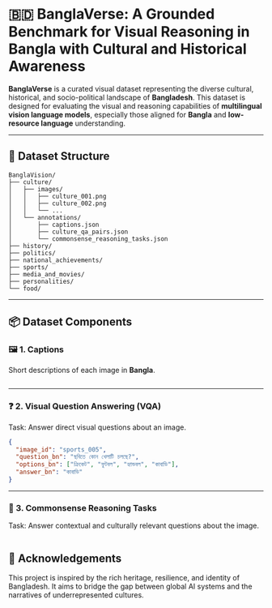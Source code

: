 # 🇧🇩 BanglaVerse: A Grounded Benchmark for Visual Reasoning in Bangla with Cultural and Historical Awareness

**BanglaVerse** is a curated visual dataset representing the diverse cultural, historical, and socio-political landscape of **Bangladesh**. This dataset is designed for evaluating the visual and reasoning capabilities of **multilingual vision language models**, especially those aligned for **Bangla** and **low-resource language** understanding.

---

## 📂 Dataset Structure

```
BanglaVision/
├── culture/
│   ├── images/
│   │   ├── culture_001.png
│   │   ├── culture_002.png
│   │   └── ...
│   └── annotations/
│       ├── captions.json
│       ├── culture_qa_pairs.json
│       └── commonsense_reasoning_tasks.json
├── history/
├── politics/
├── national_achievements/
├── sports/
├── media_and_movies/
├── personalities/
└── food/
```

---

## 📦 Dataset Components

### 🖼️ 1. Captions

Short descriptions of each image in **Bangla**.

```json

```

---

### ❓ 2. Visual Question Answering (VQA)

Task: Answer direct visual questions about an image.

```json
{
  "image_id": "sports_005",
  "question_bn": "ছবিতে কোন খেলাটি চলছে?",
  "options_bn": ["ক্রিকেট", "ফুটবল", "হ্যান্ডবল", "কাবাডি"],
  "answer_bn": "কাবাডি"
}
```

---

### 🧠 3. Commonsense Reasoning Tasks

Task: Answer contextual and culturally relevant questions about the image.

```json

```

## 🙏 Acknowledgements

This project is inspired by the rich heritage, resilience, and identity of Bangladesh. It aims to bridge the gap between global AI systems and the narratives of underrepresented cultures.
